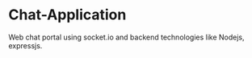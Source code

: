 # Chat-Application
Web chat portal using socket.io and backend technologies like Nodejs, expressjs.
